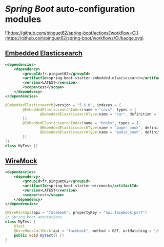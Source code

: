 # *Spring Boot* auto-configuration modules

![https://github.com/pinguet62/spring-boot/actions?workflow=CI](https://github.com/pinguet62/spring-boot/workflows/CI/badge.svg)

## [Embedded Elasticsearch](https://github.com/allegro/embedded-elasticsearch)

```xml
<dependencies>
    <dependency>
        <groupId>fr.pinguet62</groupId>
        <artifactId>spring-boot-starter-embedded-elasticsearch</artifactId>
        <version>LATEST</version>
        <scope>test</scope>
    </dependency>
</dependencies>
```

```java
@EmbeddedElasticsearch(version = "5.6.0", indexes = {
        @EmbeddedElasticsearchIndex(name = "cars", types = {
                @EmbeddedElasticsearchType(name = "car", definition = "classpath:car-mapping.json"),
        }),
        @EmbeddedElasticsearchIndex(name = "books", types = {
                @EmbeddedElasticsearchType(name = "paper_book", definition = "classpath:paper-book-mapping.json"),
                @EmbeddedElasticsearchType(name = "audio_book", definition = "classpath:audio-book-mapping.json")
        })
})
class MyTest {}
```

## [WireMock](http://wiremock.org/docs/junit-rule)

```xml
<dependencies>
    <dependency>
        <groupId>fr.pinguet62</groupId>
        <artifactId>spring-boot-starter-wiremock</artifactId>
        <version>LATEST</version>
        <scope>test</scope>
    </dependency>
</dependencies>
```

```java
@WireMockApi(api = "facebook", propertyKey = "api.facebook.port")
// Spring boot annotations...
class MyTest {
    @Test
    @WireMockCallMock(api = "facebook", method = GET, urlMatching = "/second", status = 200, bodyResource = "classpath:fr/pinguet62/springboot/wiremock/test.txt")
    public void myTest() {}
}
```
